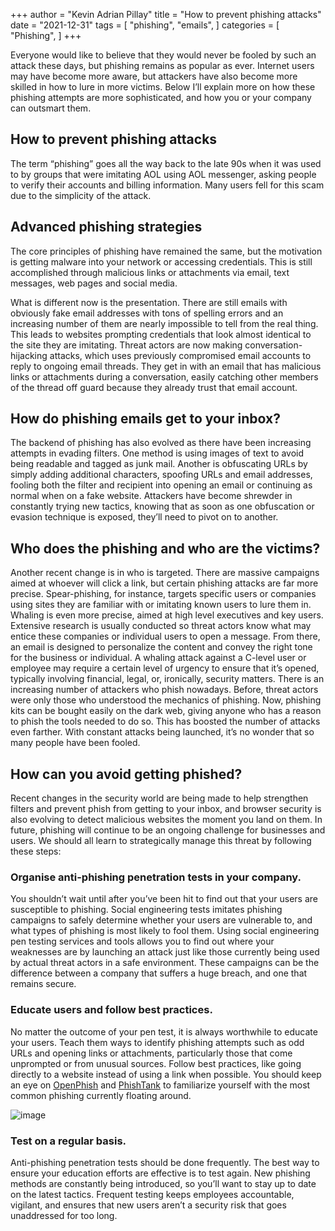 +++
author = "Kevin Adrian Pillay"
title = "How to prevent phishing attacks"
date = "2021-12-31"
tags = [
    "phishing",
    "emails",
]
categories = [
    "Phishing",
]
+++

Everyone would like to believe that they would never be fooled by such an attack these days, but phishing remains as popular as ever. Internet users may have become more aware, but attackers have also become more skilled in how to lure in more victims. 
Below I’ll explain more on how these phishing attempts are more sophisticated, and how you or your company can outsmart them.

## How to prevent phishing attacks

The term “phishing” goes all the way back to the late 90s when it was used to by groups that were imitating AOL using AOL messenger, asking people to verify their accounts and billing information. Many users fell for this scam due to the simplicity of the attack. 

## Advanced phishing strategies

The core principles of phishing have remained the same, but the motivation is getting malware into your network or accessing credentials. This is still accomplished through malicious links or attachments via email, text messages, web pages and social media.

What is different now is the presentation. There are still emails with obviously fake email addresses with tons of spelling errors and an increasing number of them are nearly impossible to tell from the real thing. This leads to websites prompting credentials that look almost identical to the site they are imitating. 
Threat actors are now making conversation-hijacking attacks, which uses previously compromised email accounts to reply to ongoing email threads. They get in with an email that has malicious links or attachments during a conversation, easily catching other members of the thread off guard because they already trust that email account. 

## How do phishing emails get to your inbox?
The backend of phishing has also evolved as there have been increasing attempts in evading filters. One method is using images of text to avoid being readable and tagged as junk mail. 
Another is obfuscating URLs by simply adding additional characters, spoofing URLs and email addresses, fooling both the filter and recipient into opening an email or continuing as normal when on a fake website. Attackers have become shrewder in constantly trying new tactics, knowing that as soon as one obfuscation or evasion technique is exposed, they’ll need to pivot on to another.

## Who does the phishing and who are the victims?

Another recent change is in who is targeted. There are massive campaigns aimed at whoever will click a link, but certain phishing attacks are far more precise. Spear-phishing, for instance, targets specific users or companies using sites they are familiar with or imitating known users to lure them in. Whaling is even more precise, aimed at high level executives and key users. 
Extensive research is usually conducted so threat actors know what may entice these companies or individual users to open a message. From there, an email is designed to personalize the content and convey the right tone for the business or individual. 
A whaling attack against a C-level user or employee may require a certain level of urgency to ensure that it’s opened, typically involving financial, legal, or, ironically, security matters.
There is an increasing number of attackers who phish nowadays. Before, threat actors were only those who understood the mechanics of phishing. Now, phishing kits can be bought easily on the dark web, giving anyone who has a reason to phish the tools needed to do so. This has boosted the number of attacks even farther. 
With constant attacks being launched, it’s no wonder that so many people have been fooled.

## How can you avoid getting phished?

Recent changes in the security world are being made to help strengthen filters and prevent phish from getting to your inbox, and browser security is also evolving to detect malicious websites the moment you land on them. 
In future, phishing will continue to be an ongoing challenge for businesses and users. We should all learn to strategically manage this threat by following these steps:

### Organise anti-phishing penetration tests in your company.

You shouldn’t wait until after you’ve been hit to find out that your users are susceptible to phishing. Social engineering tests imitates phishing campaigns to safely determine whether your users are vulnerable to, and what types of phishing is most likely to fool them. 
Using social engineering pen testing services and tools allows you to find out where your weaknesses are by launching an attack just like those currently being used by actual threat actors in a safe environment. These campaigns can be the difference between a company that suffers a huge breach, and one that remains secure.

### Educate users and follow best practices.

No matter the outcome of your pen test, it is always worthwhile to educate your users. Teach them ways to identify phishing attempts such as odd URLs and opening links or attachments, particularly those that come unprompted or from unusual sources. 
Follow best practices, like going directly to a website instead of using a link when possible. You should keep an eye on [OpenPhish](https://openphish.com/) and [PhishTank](https://www.phishtank.com/) to familiarize yourself with the most common phishing currently floating around.

![image](https://user-images.githubusercontent.com/30116824/151537022-214a2a5d-3110-416c-a9e9-89c7280877b3.png)

### Test on a regular basis.

Anti-phishing penetration tests should be done frequently. 
The best way to ensure your education efforts are effective is to test again. New phishing methods are constantly being introduced, so you’ll want to stay up to date on the latest tactics. Frequent testing keeps employees accountable, vigilant, and ensures that new users aren’t a security risk that goes unaddressed for too long.
